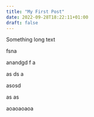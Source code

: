 ```yaml
---
title: "My First Post"
date: 2022-09-28T18:22:11+01:00
draft: false
---
```


Something long text

fsna 

anandgd f
a
  

  as ds a


  asosd 


  as as 


  aoaoaoaoa
